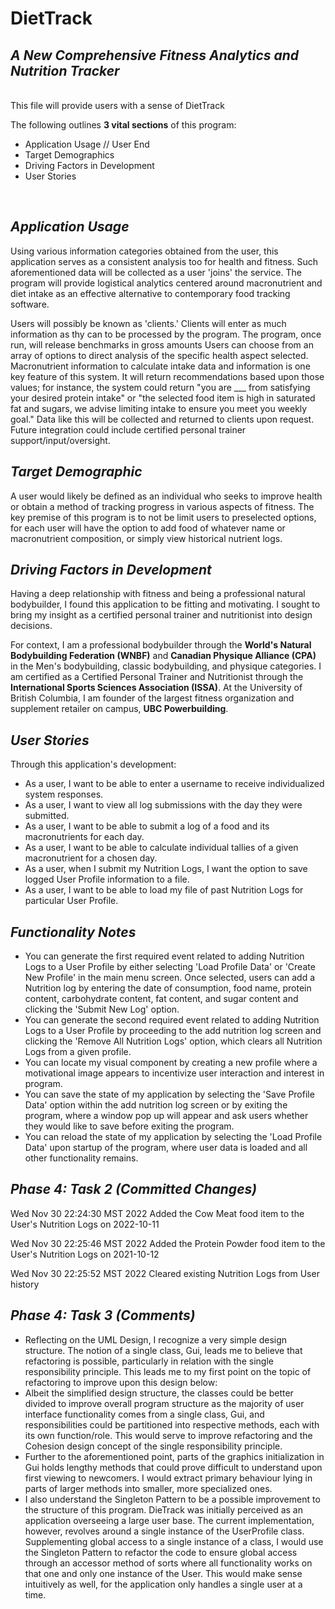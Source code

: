 # DietTrack
## *A New Comprehensive Fitness Analytics and Nutrition Tracker*
 <br />
This file will provide users with a sense of DietTrack 

The following outlines **3 vital sections** of this program:
- Application Usage // User End
- Target Demographics
- Driving Factors in Development
- User Stories

 <br />

## *Application Usage*

Using various information categories obtained from the user, 
this application serves as a consistent analysis too for health and fitness. Such aforementioned data will
be collected as a user 'joins' the service. The program will provide logistical analytics 
centered around macronutrient and diet intake as an effective alternative to contemporary food tracking software.

Users will possibly be known as 'clients.' Clients will enter as much information as thy can to be 
processed by the program. The program, once run, will release benchmarks in gross amounts
Users can choose from an array of options to direct analysis of 
the specific health aspect selected. Macronutrient information to calculate intake data and information is one key
feature of this system. It will return recommendations based upon those values;
for instance, the system could return "you are ___ from satisfying your desired protein intake"
or "the selected food item is high in saturated fat and sugars, 
we advise limiting intake to ensure you meet you weekly goal."
Data like this will be collected and returned to clients upon request.
Future integration could include certified personal trainer support/input/oversight.

## *Target Demographic*

A user would likely be defined as an individual who seeks to improve health or 
obtain a method of tracking progress in various aspects of fitness. The key premise
of this program is to not be limit users to preselected options, for each user will have the option
to add food of whatever name or macronutrient composition, or simply view historical nutrient logs.


## *Driving Factors in Development*

Having a deep relationship with fitness and being a professional natural bodybuilder, I found this application to be fitting and motivating. I sought to bring my insight as a certified personal trainer and nutritionist into design decisions.

For context, I am a professional bodybuilder through the **World's Natural Bodybuilding Federation (WNBF)** and **Canadian Physique Alliance (CPA)** in the Men's bodybuilding, classic bodybuilding, and physique categories. I am certified as a Certified Personal Trainer and Nutritionist through the 
**International Sports Sciences Association (ISSA)**. At the University of British Columbia, I am founder of the largest fitness organization and supplement
retailer on campus, **UBC Powerbuilding**.




## *User Stories*

Through this application's development:
- As a user, I want to be able to enter a username to receive individualized system responses.
- As a user, I want to view all log submissions with the day they were submitted.
- As a user, I want to be able to submit a log of a food and its macronutrients for each day.
- As a user, I want to be able to calculate individual tallies of a given macronutrient for a chosen day.
- As a user, when I submit my Nutrition Logs, I want the option to save logged User Profile information to a file.
- As a user, I want to be able to load my file of past Nutrition Logs for particular User Profile.

## *Functionality Notes*

- You can generate the first required event related to adding Nutrition Logs to a User Profile by either selecting
'Load Profile Data' or 'Create New Profile' in the main menu screen. Once selected, users can add a Nutrition log by 
entering the date of consumption, food name, protein content, carbohydrate content, fat content, and sugar content 
and clicking the 'Submit New Log' option.
- You can generate the second required event related to adding Nutrition Logs to a User Profile by 
proceeding to the add nutrition log screen and clicking the 'Remove All Nutrition Logs' option, which clears all 
Nutrition Logs from a given profile.
- You can locate my visual component by creating a new profile where a motivational image appears to incentivize user
interaction and interest in program.
- You can save the state of my application by selecting the 'Save Profile Data' option within the add nutrition log
screen or by exiting the program, where a window pop up will appear and ask users whether they would like to save before
exiting the program.
- You can reload the state of my application by selecting the 'Load Profile Data' upon startup of the program, where 
user data is loaded and all other functionality remains.

## *Phase 4: Task 2 (Committed Changes)*

Wed Nov 30 22:24:30 MST 2022
Added the Cow Meat food item to the User's Nutrition Logs on 2022-10-11

Wed Nov 30 22:25:46 MST 2022
Added the Protein Powder food item to the User's Nutrition Logs on 2021-10-12

Wed Nov 30 22:25:52 MST 2022
Cleared existing Nutrition Logs from User history


## *Phase 4: Task 3 (Comments)*
- Reflecting on the UML Design, I recognize a very simple design structure. The notion of a single class, Gui, leads me 
to believe that refactoring is possible, particularly in relation with the single responsibility principle. This
leads me to my first point on the topic of refactoring to improve upon this design below:
- Albeit the simplified design structure, the classes could be better divided to improve overall program structure as
the majority of user interface functionality comes from a single class, Gui, and responsibilities could be partitioned
into respective methods, each with its own function/role. This would serve to improve refactoring and the Cohesion 
design concept of the single responsibility principle.
- Further to the aforementioned point, parts of the graphics initialization in Gui holds lengthy methods that could 
prove difficult to understand upon first viewing to newcomers. I would extract primary behaviour lying in parts of
larger methods into smaller, more specialized ones.
- I also understand the Singleton Pattern to be a possible improvement to the structure of this program.
DieTrack was initially perceived as an application overseeing a large user base. The current implementation, however, 
revolves around a single instance of the UserProfile class. Supplementing global access to a single instance of a class,
I would use the Singleton Pattern to refactor the code to ensure global access through an accessor method of sorts 
where all functionality works on that one and only one instance of the User. This would make sense intuitively as well,
for the application only handles a single user at a time.
  
